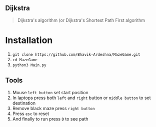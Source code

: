 ## Dijkstra

> Dijkstra's algorithm (or Dijkstra's Shortest Path First algorithm

# Installation

1. `git clone https://github.com/Bhavik-Ardeshna/MazeGame.git`
2. `cd MazeGame`
3. `python3 Main.py`

## Tools

1. Mouse `left button` set start position
2. In laptops press both `left` and `right` button or `middle button` to set destination
3. Remove black maze press `right button`
4. Press `esc` to reset
5. And finally to run press `D` to see path
